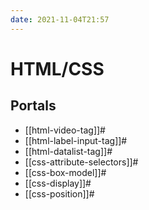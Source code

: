 ```yaml
---
date: 2021-11-04T21:57
---
```


# HTML/CSS

## Portals

- [[html-video-tag]]#
- [[html-label-input-tag]]#
- [[html-datalist-tag]]#
- [[css-attribute-selectors]]#
- [[css-box-model]]#
- [[css-display]]#
- [[css-position]]#
